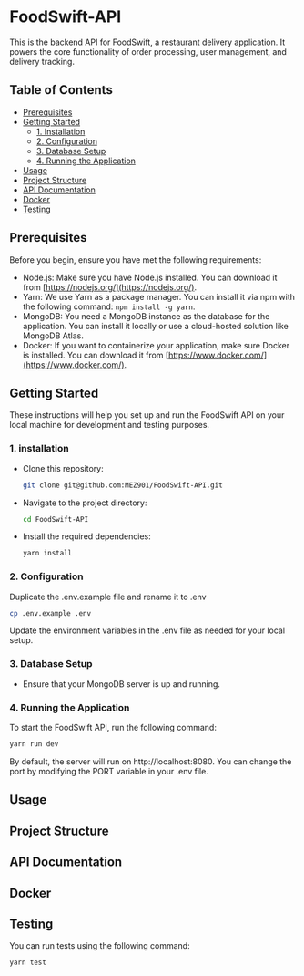 # FoodSwift-API
This is the backend API for FoodSwift, a restaurant delivery application. It powers the core functionality of order processing, user management, and delivery tracking.

## Table of Contents
- [Prerequisites](#prerequisites)
- [Getting Started](#getting-started)
  - [1. Installation](#1-installation)
  - [2. Configuration](#2-configuration)
  - [3. Database Setup](#3-database-setup)
  - [4. Running the Application](#4-running-the-application)
- [Usage](#usage)
- [Project Structure](#project-structure)
- [API Documentation](#api-documentation)
- [Docker](#docker)
- [Testing](#testing)

## Prerequisites
Before you begin, ensure you have met the following requirements:

- Node.js: Make sure you have Node.js installed. You can download it from [https://nodejs.org/](https://nodejs.org/).
- Yarn: We use Yarn as a package manager. You can install it via npm with the following command: `npm install -g yarn`.
- MongoDB: You need a MongoDB instance as the database for the application. You can install it locally or use a cloud-hosted solution like MongoDB Atlas.
- Docker: If you want to containerize your application, make sure Docker is installed. You can download it from [https://www.docker.com/](https://www.docker.com/).

## Getting Started
These instructions will help you set up and run the FoodSwift API on your local machine for development and testing purposes.

### 1. installation
- Clone this repository:
  ```bash
  git clone git@github.com:MEZ901/FoodSwift-API.git
  ```
- Navigate to the project directory:
  ```bash
  cd FoodSwift-API
  ```
- Install the required dependencies:
  ```bash
  yarn install
  ```

### 2. Configuration
Duplicate the .env.example file and rename it to .env
```bash
cp .env.example .env
```
Update the environment variables in the .env file as needed for your local setup.

### 3. Database Setup
- Ensure that your MongoDB server is up and running.

### 4. Running the Application
To start the FoodSwift API, run the following command:
```bash
yarn run dev
```
By default, the server will run on http://localhost:8080. You can change the port by modifying the PORT variable in your .env file.

## Usage

## Project Structure

## API Documentation

## Docker

## Testing
You can run tests using the following command:
```bash
yarn test
```
